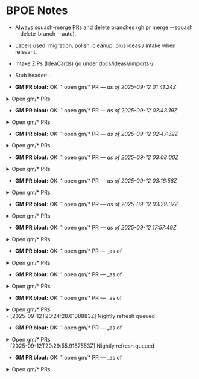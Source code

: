 <!-- status: stub; target: 150+ words -->
<!-- status: stub; target: 150+ words -->
# BPOE Notes

- Always squash-merge PRs and delete branches (gh pr merge --squash --delete-branch --auto).
- Labels used: migration, polish, cleanup, plus ideas / intake when relevant.
- Intake ZIPs (IdeaCards) go under docs/ideas/<YYYY-MM-DD>/imports-<HHmmss>/.
- Stub header: <!-- status: stub; target: 150+ words -->.





- **GM PR bloat:** OK: 1 open gm/* PR — _as of 2025-09-12 01:41:24Z_

<details><summary>Open gm/* PRs</summary>
- #385 gm/CoCivium.clean-20250911-172359 (2025-09-11T21:26:21Z)
</details>



- **GM PR bloat:** OK: 1 open gm/* PR — _as of 2025-09-12 02:43:19Z_

<details><summary>Open gm/* PRs</summary>
- #385 gm/CoCivium.clean-20250911-172359 (2025-09-11T21:26:21Z)
</details>


- **GM PR bloat:** OK: 1 open gm/* PR — _as of 2025-09-12 02:47:32Z_

<details><summary>Open gm/* PRs</summary>
- #385 gm/CoCivium.clean-20250911-172359 (2025-09-11T21:26:21Z)
</details>


- **GM PR bloat:** OK: 1 open gm/* PR — _as of 2025-09-12 03:08:00Z_

<details><summary>Open gm/* PRs</summary>
- [#385](https://github.com/rickballard/CoCivium/pull/385) gm/CoCivium.clean-20250911-172359 (2025-09-12 01:26:21Z; <1 d ago)
</details>


- **GM PR bloat:** OK: 1 open gm/* PR — _as of 2025-09-12 03:16:56Z_

<details><summary>Open gm/* PRs</summary>
- [#385](https://github.com/rickballard/CoCivium/pull/385) gm/CoCivium.clean-20250911-172359 (2025-09-12 01:26:21Z; <1 d ago)
</details>


- **GM PR bloat:** OK: 1 open gm/* PR — _as of 2025-09-12 03:29:37Z_

<details><summary>Open gm/* PRs</summary>
- [#385](https://github.com/rickballard/CoCivium/pull/385) gm/CoCivium.clean-20250911-172359 (2025-09-12 01:26:21Z; <1 d ago)
</details>


- **GM PR bloat:** OK: 1 open gm/* PR — _as of 2025-09-12 17:57:49Z_

<details><summary>Open gm/* PRs</summary>
- [#385](https://github.com/rickballard/CoCivium/pull/385) gm/CoCivium.clean-20250911-172359 (2025-09-12 01:26:21Z; <1 d ago)
</details>


- **GM PR bloat:** OK: 1 open gm/* PR — _as of 

<details><summary>Open gm/* PRs</summary>
- [#385](https://github.com/rickballard/CoCivium/pull/385) gm/CoCivium.clean-20250911-172359 (2025-09-12 01:26:21Z; <1 d ago)
</details>


- **GM PR bloat:** OK: 1 open gm/* PR — _as of 

<details><summary>Open gm/* PRs</summary>
- [#385](https://github.com/rickballard/CoCivium/pull/385) gm/CoCivium.clean-20250911-172359 (2025-09-12 01:26:21Z; <1 d ago)
</details>


- **GM PR bloat:** OK: 1 open gm/* PR — _as of 

<details><summary>Open gm/* PRs</summary>
- [#385](https://github.com/rickballard/CoCivium/pull/385) gm/CoCivium.clean-20250911-172359 (2025-09-12 01:26:21Z; <1 d ago)
</details>
- [2025-09-12T20:24:28.6138883Z] Nightly refresh queued


- **GM PR bloat:** OK: 1 open gm/* PR — _as of 

<details><summary>Open gm/* PRs</summary>
- [#385](https://github.com/rickballard/CoCivium/pull/385) gm/CoCivium.clean-20250911-172359 (2025-09-12 01:26:21Z; <1 d ago)
</details>
- [2025-09-12T20:29:55.9187553Z] Nightly refresh queued


- **GM PR bloat:** OK: 1 open gm/* PR — _as of 

<details><summary>Open gm/* PRs</summary>
- [#385](https://github.com/rickballard/CoCivium/pull/385) gm/CoCivium.clean-20250911-172359 (2025-09-12 01:26:21Z; <1 d ago)
</details>
